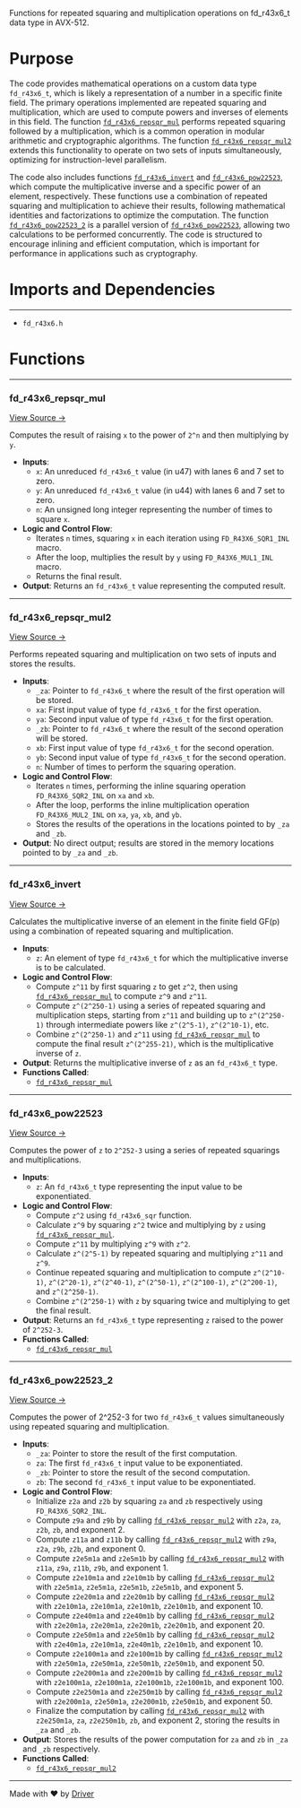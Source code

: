 <!--------------------------------------------------------------------------------->
<!-- IMPORTANT: This file is auto-generated by Driver (https://driver.ai). -------->
<!-- Manual edits may be overwritten on future commits. --------------------------->
<!--------------------------------------------------------------------------------->

Functions for repeated squaring and multiplication operations on fd_r43x6_t data type in AVX-512.

# Purpose
The code provides mathematical operations on a custom data type `fd_r43x6_t`, which is likely a representation of a number in a specific finite field. The primary operations implemented are repeated squaring and multiplication, which are used to compute powers and inverses of elements in this field. The function [`fd_r43x6_repsqr_mul`](<#fd_r43x6_repsqr_mul>) performs repeated squaring followed by a multiplication, which is a common operation in modular arithmetic and cryptographic algorithms. The function [`fd_r43x6_repsqr_mul2`](<#fd_r43x6_repsqr_mul2>) extends this functionality to operate on two sets of inputs simultaneously, optimizing for instruction-level parallelism.

The code also includes functions [`fd_r43x6_invert`](<#fd_r43x6_invert>) and [`fd_r43x6_pow22523`](<#fd_r43x6_pow22523>), which compute the multiplicative inverse and a specific power of an element, respectively. These functions use a combination of repeated squaring and multiplication to achieve their results, following mathematical identities and factorizations to optimize the computation. The function [`fd_r43x6_pow22523_2`](<#fd_r43x6_pow22523_2>) is a parallel version of [`fd_r43x6_pow22523`](<#fd_r43x6_pow22523>), allowing two calculations to be performed concurrently. The code is structured to encourage inlining and efficient computation, which is important for performance in applications such as cryptography.
# Imports and Dependencies

---
- `fd_r43x6.h`


# Functions

---
### fd\_r43x6\_repsqr\_mul<!-- {{#callable:fd_r43x6_repsqr_mul}} -->
[View Source →](<../../../../../../src/ballet/ed25519/avx512/fd_r43x6.c#L8>)

Computes the result of raising `x` to the power of `2^n` and then multiplying by `y`.
- **Inputs**:
    - `x`: An unreduced `fd_r43x6_t` value (in u47) with lanes 6 and 7 set to zero.
    - `y`: An unreduced `fd_r43x6_t` value (in u44) with lanes 6 and 7 set to zero.
    - `n`: An unsigned long integer representing the number of times to square `x`.
- **Logic and Control Flow**:
    - Iterates `n` times, squaring `x` in each iteration using `FD_R43X6_SQR1_INL` macro.
    - After the loop, multiplies the result by `y` using `FD_R43X6_MUL1_INL` macro.
    - Returns the final result.
- **Output**: Returns an `fd_r43x6_t` value representing the computed result.


---
### fd\_r43x6\_repsqr\_mul2<!-- {{#callable:fd_r43x6_repsqr_mul2}} -->
[View Source →](<../../../../../../src/ballet/ed25519/avx512/fd_r43x6.c#L30>)

Performs repeated squaring and multiplication on two sets of inputs and stores the results.
- **Inputs**:
    - `_za`: Pointer to `fd_r43x6_t` where the result of the first operation will be stored.
    - `xa`: First input value of type `fd_r43x6_t` for the first operation.
    - `ya`: Second input value of type `fd_r43x6_t` for the first operation.
    - `_zb`: Pointer to `fd_r43x6_t` where the result of the second operation will be stored.
    - `xb`: First input value of type `fd_r43x6_t` for the second operation.
    - `yb`: Second input value of type `fd_r43x6_t` for the second operation.
    - `n`: Number of times to perform the squaring operation.
- **Logic and Control Flow**:
    - Iterates `n` times, performing the inline squaring operation `FD_R43X6_SQR2_INL` on `xa` and `xb`.
    - After the loop, performs the inline multiplication operation `FD_R43X6_MUL2_INL` on `xa`, `ya`, `xb`, and `yb`.
    - Stores the results of the operations in the locations pointed to by `_za` and `_zb`.
- **Output**: No direct output; results are stored in the memory locations pointed to by `_za` and `_zb`.


---
### fd\_r43x6\_invert<!-- {{#callable:fd_r43x6_invert}} -->
[View Source →](<../../../../../../src/ballet/ed25519/avx512/fd_r43x6.c#L42>)

Calculates the multiplicative inverse of an element in the finite field GF(p) using a combination of repeated squaring and multiplication.
- **Inputs**:
    - `z`: An element of type `fd_r43x6_t` for which the multiplicative inverse is to be calculated.
- **Logic and Control Flow**:
    - Compute `z^11` by first squaring `z` to get `z^2`, then using [`fd_r43x6_repsqr_mul`](<#fd_r43x6_repsqr_mul>) to compute `z^9` and `z^11`.
    - Compute `z^(2^250-1)` using a series of repeated squaring and multiplication steps, starting from `z^11` and building up to `z^(2^250-1)` through intermediate powers like `z^(2^5-1)`, `z^(2^10-1)`, etc.
    - Combine `z^(2^250-1)` and `z^11` using [`fd_r43x6_repsqr_mul`](<#fd_r43x6_repsqr_mul>) to compute the final result `z^(2^255-21)`, which is the multiplicative inverse of `z`.
- **Output**: Returns the multiplicative inverse of `z` as an `fd_r43x6_t` type.
- **Functions Called**:
    - [`fd_r43x6_repsqr_mul`](<#fd_r43x6_repsqr_mul>)


---
### fd\_r43x6\_pow22523<!-- {{#callable:fd_r43x6_pow22523}} -->
[View Source →](<../../../../../../src/ballet/ed25519/avx512/fd_r43x6.c#L97>)

Computes the power of `z` to `2^252-3` using a series of repeated squarings and multiplications.
- **Inputs**:
    - `z`: An `fd_r43x6_t` type representing the input value to be exponentiated.
- **Logic and Control Flow**:
    - Compute `z^2` using `fd_r43x6_sqr` function.
    - Calculate `z^9` by squaring `z^2` twice and multiplying by `z` using [`fd_r43x6_repsqr_mul`](<#fd_r43x6_repsqr_mul>).
    - Compute `z^11` by multiplying `z^9` with `z^2`.
    - Calculate `z^(2^5-1)` by repeated squaring and multiplying `z^11` and `z^9`.
    - Continue repeated squaring and multiplication to compute `z^(2^10-1)`, `z^(2^20-1)`, `z^(2^40-1)`, `z^(2^50-1)`, `z^(2^100-1)`, `z^(2^200-1)`, and `z^(2^250-1)`.
    - Combine `z^(2^250-1)` with `z` by squaring twice and multiplying to get the final result.
- **Output**: Returns an `fd_r43x6_t` type representing `z` raised to the power of `2^252-3`.
- **Functions Called**:
    - [`fd_r43x6_repsqr_mul`](<#fd_r43x6_repsqr_mul>)


---
### fd\_r43x6\_pow22523\_2<!-- {{#callable:fd_r43x6_pow22523_2}} -->
[View Source →](<../../../../../../src/ballet/ed25519/avx512/fd_r43x6.c#L128>)

Computes the power of 2^252-3 for two `fd_r43x6_t` values simultaneously using repeated squaring and multiplication.
- **Inputs**:
    - `_za`: Pointer to store the result of the first computation.
    - `za`: The first `fd_r43x6_t` input value to be exponentiated.
    - `_zb`: Pointer to store the result of the second computation.
    - `zb`: The second `fd_r43x6_t` input value to be exponentiated.
- **Logic and Control Flow**:
    - Initialize `z2a` and `z2b` by squaring `za` and `zb` respectively using `FD_R43X6_SQR2_INL`.
    - Compute `z9a` and `z9b` by calling [`fd_r43x6_repsqr_mul2`](<#fd_r43x6_repsqr_mul2>) with `z2a`, `za`, `z2b`, `zb`, and exponent 2.
    - Compute `z11a` and `z11b` by calling [`fd_r43x6_repsqr_mul2`](<#fd_r43x6_repsqr_mul2>) with `z9a`, `z2a`, `z9b`, `z2b`, and exponent 0.
    - Compute `z2e5m1a` and `z2e5m1b` by calling [`fd_r43x6_repsqr_mul2`](<#fd_r43x6_repsqr_mul2>) with `z11a`, `z9a`, `z11b`, `z9b`, and exponent 1.
    - Compute `z2e10m1a` and `z2e10m1b` by calling [`fd_r43x6_repsqr_mul2`](<#fd_r43x6_repsqr_mul2>) with `z2e5m1a`, `z2e5m1a`, `z2e5m1b`, `z2e5m1b`, and exponent 5.
    - Compute `z2e20m1a` and `z2e20m1b` by calling [`fd_r43x6_repsqr_mul2`](<#fd_r43x6_repsqr_mul2>) with `z2e10m1a`, `z2e10m1a`, `z2e10m1b`, `z2e10m1b`, and exponent 10.
    - Compute `z2e40m1a` and `z2e40m1b` by calling [`fd_r43x6_repsqr_mul2`](<#fd_r43x6_repsqr_mul2>) with `z2e20m1a`, `z2e20m1a`, `z2e20m1b`, `z2e20m1b`, and exponent 20.
    - Compute `z2e50m1a` and `z2e50m1b` by calling [`fd_r43x6_repsqr_mul2`](<#fd_r43x6_repsqr_mul2>) with `z2e40m1a`, `z2e10m1a`, `z2e40m1b`, `z2e10m1b`, and exponent 10.
    - Compute `z2e100m1a` and `z2e100m1b` by calling [`fd_r43x6_repsqr_mul2`](<#fd_r43x6_repsqr_mul2>) with `z2e50m1a`, `z2e50m1a`, `z2e50m1b`, `z2e50m1b`, and exponent 50.
    - Compute `z2e200m1a` and `z2e200m1b` by calling [`fd_r43x6_repsqr_mul2`](<#fd_r43x6_repsqr_mul2>) with `z2e100m1a`, `z2e100m1a`, `z2e100m1b`, `z2e100m1b`, and exponent 100.
    - Compute `z2e250m1a` and `z2e250m1b` by calling [`fd_r43x6_repsqr_mul2`](<#fd_r43x6_repsqr_mul2>) with `z2e200m1a`, `z2e50m1a`, `z2e200m1b`, `z2e50m1b`, and exponent 50.
    - Finalize the computation by calling [`fd_r43x6_repsqr_mul2`](<#fd_r43x6_repsqr_mul2>) with `z2e250m1a`, `za`, `z2e250m1b`, `zb`, and exponent 2, storing the results in `_za` and `_zb`.
- **Output**: Stores the results of the power computation for `za` and `zb` in `_za` and `_zb` respectively.
- **Functions Called**:
    - [`fd_r43x6_repsqr_mul2`](<#fd_r43x6_repsqr_mul2>)



---
Made with ❤️ by [Driver](https://www.driver.ai/)